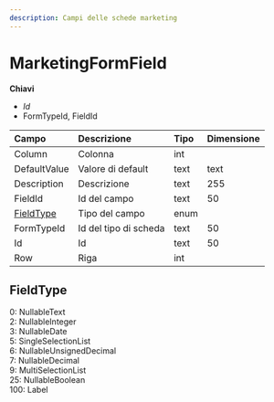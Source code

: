 ```yaml
---
description: Campi delle schede marketing
---
```


# MarketingFormField

  
 **Chiavi**

* _Id_
* FormTypeId, FieldId

| Campo | Descrizione | Tipo | Dimensione |
| :--- | :--- | :--- | :--- |
| Column | Colonna | int |  |
| DefaultValue | Valore di default | text | text |
| Description | Descrizione | text | 255 |
| FieldId | Id del campo | text | 50 |
| [FieldType](marketingformfield.md#fieldtype) | Tipo del campo | enum |  |
| FormTypeId | Id del tipo di scheda | text | 50 |
| Id | Id | text | 50 |
| Row | Riga | int |  |

## FieldType

0: NullableText  
2: NullableInteger  
3: NullableDate  
5: SingleSelectionList  
6: NullableUnsignedDecimal  
7: NullableDecimal  
9: MultiSelectionList  
25: NullableBoolean  
100: Label

